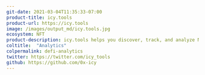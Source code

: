 ```yaml
---
git-date: 2021-03-04T11:35:33-07:00
product-title: icy.tools
product-url: https://icy.tools
image: /images/output_md/icy.tools.jpg
ecosystem: NFT
product-description: icy.tools helps you discover, track, and analyze NFTs with real time floor and volume data, historical charts and trend data, NFT portfolio values on any wallet, and more.  
coltitle:  "Analytics"
colpermalink: defi-analytics
twitter: https://twitter.com/icy_tools
github: https://github.com/0x-icy
---
```

